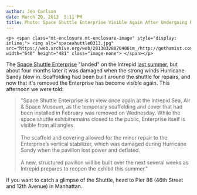 ```yaml
---
author: Jen Carlson
date: March 20, 2013  5:11 PM
title: Photo: Space Shuttle Enterprise Visible Again After Undergoing Repairs
---
```



	
	
	
	<p> <span class="mt-enclosure mt-enclosure-image" style="display: inline;"> <img alt="spaceshuttle0313.jpg" src="https://web.archive.org/web/20130328070406im_/http://gothamist.com/attachments/arts_jen/spaceshuttle0313.jpg" width="640" height="481" class="image-none"> </span></p>

<p>The <a href="https://web.archive.org/web/20130328070406/http://gothamist.com/tags/spaceshuttle">Space Shuttle Enterprise</a> &quot;landed&quot; on the Intrepid <a href="https://web.archive.org/web/20130328070406/http://gothamist.com/2012/06/07/space_shuttle_enterprise.php#photo-1">last summer</a>, but about four months later it was damaged when the strong winds Hurricane Sandy blew in. Scaffolding had been built around the shuttle for repairs, and now that it&apos;s removed the Enterprise has become visible again. This afternoon we were told:</p><blockquote>&quot;Space Shuttle Enterprise is in view once again at the Intrepid Sea, Air &amp; Space Museum, as the temporary scaffolding and cover that had been installed in February was removed on Wednesday. While the space shuttle exhibitremains closed to the public, Enterprise itself is visible from all angles.<br>
 <br>
The scaffold and covering allowed for the minor repair to the Enterprise&#x2019;s vertical stabilizer, which was damaged during Hurricane Sandy when the pavilion lost power and deflated.<br>
 <br>
A new, structured pavilion will be built over the next several weeks as Intrepid prepares to reopen the exhibit this summer.&quot;</blockquote>If you want to catch a glimpse of the Shuttle, head to Pier 86 (46th Street and 12th Avenue) in Manhattan.<p></p>
	
	
	
	
	
